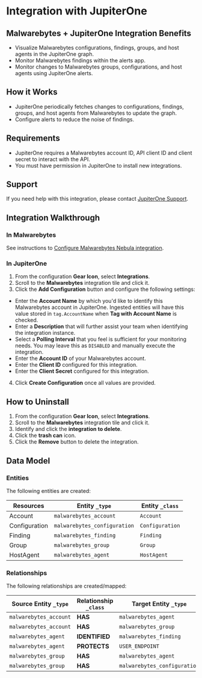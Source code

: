 # Integration with JupiterOne

## Malwarebytes + JupiterOne Integration Benefits

*   Visualize Malwarebytes configurations, findings, groups, and host agents
    in the JupiterOne graph.
*   Monitor Malwarebytes findings within the alerts app.
*   Monitor changes to Malwarebytes groups, configurations, and host agents
    using JupiterOne alerts.

## How it Works

*   JupiterOne periodically fetches changes to configurations, findings,
    groups, and host agents from Malwarebytes to update the graph.
*   Configure alerts to reduce the noise of findings.

## Requirements

*   JupiterOne requires a Malwarebytes account ID, API client ID and client
    secret to interact with the API.
*   You must have permission in JupiterOne to install new integrations.

## Support

If you need help with this integration, please contact
[JupiterOne Support](https://support.jupiterone.io).

## Integration Walkthrough

### In Malwarebytes

See instructions to
[Configure Malwarebytes Nebula integration](https://support.malwarebytes.com/hc/en-us/articles/360046452914-Configure-Malwarebytes-Nebula-integration-for-Cortex-XSOAR).

### In JupiterOne

1.  From the configuration **Gear Icon**, select **Integrations**.
2.  Scroll to the **Malwarebytes** integration tile and click it.
3.  Click the **Add Configuration** button and configure the following settings:

*   Enter the **Account Name** by which you'd like to identify this Malwarebytes
    account in JupiterOne. Ingested entities will have this value stored in
    `tag.AccountName` when **Tag with Account Name** is checked.
*   Enter a **Description** that will further assist your team when identifying
    the integration instance.
*   Select a **Polling Interval** that you feel is sufficient for your monitoring
    needs. You may leave this as `DISABLED` and manually execute the integration.
*   Enter the **Account ID** of your Malwarebytes account.
*   Enter the **Client ID** configured for this integration.
*   Enter the **Client Secret** configured for this integration.

4.  Click **Create Configuration** once all values are provided.

## How to Uninstall

1.  From the configuration **Gear Icon**, select **Integrations**.
2.  Scroll to the **Malwarebytes** integration tile and click it.
3.  Identify and click the **integration to delete**.
4.  Click the **trash can** icon.
5.  Click the **Remove** button to delete the integration.

<!-- {J1_DOCUMENTATION_MARKER_START} -->

<!--
********************************************************************************
NOTE: ALL OF THE FOLLOWING DOCUMENTATION IS GENERATED USING THE
"j1-integration document" COMMAND. DO NOT EDIT BY HAND! PLEASE SEE THE DEVELOPER
DOCUMENTATION FOR USAGE INFORMATION:

https://github.com/JupiterOne/sdk/blob/master/docs/integrations/development.md
********************************************************************************
-->

## Data Model

### Entities

The following entities are created:

| Resources     | Entity `_type`               | Entity `_class` |
| ------------- | ---------------------------- | --------------- |
| Account       | `malwarebytes_account`       | `Account`       |
| Configuration | `malwarebytes_configuration` | `Configuration` |
| Finding       | `malwarebytes_finding`       | `Finding`       |
| Group         | `malwarebytes_group`         | `Group`         |
| HostAgent     | `malwarebytes_agent`         | `HostAgent`     |

### Relationships

The following relationships are created/mapped:

| Source Entity `_type`  | Relationship `_class` | Target Entity `_type`        |
| ---------------------- | --------------------- | ---------------------------- |
| `malwarebytes_account` | **HAS**               | `malwarebytes_agent`         |
| `malwarebytes_account` | **HAS**               | `malwarebytes_group`         |
| `malwarebytes_agent`   | **IDENTIFIED**        | `malwarebytes_finding`       |
| `malwarebytes_agent`   | **PROTECTS**          | `USER_ENDPOINT`              |
| `malwarebytes_group`   | **HAS**               | `malwarebytes_agent`         |
| `malwarebytes_group`   | **HAS**               | `malwarebytes_configuration` |

<!--
********************************************************************************
END OF GENERATED DOCUMENTATION AFTER BELOW MARKER
********************************************************************************
-->

<!-- {J1_DOCUMENTATION_MARKER_END} -->
